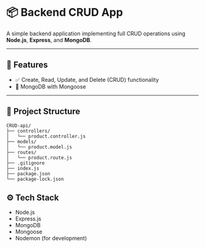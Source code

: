 # 📦 Backend CRUD App

A simple backend application implementing full CRUD operations using **Node.js**, **Express**, and **MongoDB**. 

---
## 🔧 Features

- ✅ Create, Read, Update, and Delete (CRUD) functionality
- 💾 MongoDB with Mongoose
  
---

## 📁 Project Structure

```
CRUD-api/
├── controllers/
│   └── product.controller.js
├── models/
│   └── product.model.js
├── routes/
│   └── product.route.js
├── .gitignore
├── index.js
├── package.json
└── package-lock.json
```


## ⚙️ Tech Stack

- Node.js
- Express.js
- MongoDB
- Mongoose
- Nodemon (for development)
